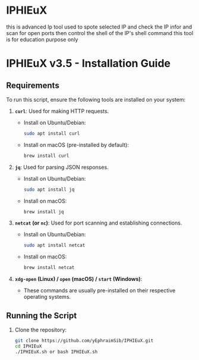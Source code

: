 # IPHIEuX
this is advanced Ip tool used to spote selected IP and check the IP infor and scan for open ports then control the shell of the IP's shell command this tool is for education purpose only 
# IPHIEuX v3.5 - Installation Guide

## Requirements

To run this script, ensure the following tools are installed on your system:

1. **`curl`**: Used for making HTTP requests.
   - Install on Ubuntu/Debian:
     ```bash
     sudo apt install curl
     ```
   - Install on macOS (pre-installed by default):
     ```bash
     brew install curl
     ```

2. **`jq`**: Used for parsing JSON responses.
   - Install on Ubuntu/Debian:
     ```bash
     sudo apt install jq
     ```
   - Install on macOS:
     ```bash
     brew install jq
     ```

3. **`netcat` (or `nc`)**: Used for port scanning and establishing connections.
   - Install on Ubuntu/Debian:
     ```bash
     sudo apt install netcat
     ```
   - Install on macOS:
     ```bash
     brew install netcat
     ```

4. **`xdg-open` (Linux) / `open` (macOS) / `start` (Windows)**:
   - These commands are usually pre-installed on their respective operating systems.

## Running the Script

1. Clone the repository:
   ```bash
   git clone https://github.com/yEphraimSib/IPHIEuX.git
   cd IPHIEuX
   ./IPHIEuX.sh or bash IPHIEuX.sh
